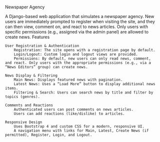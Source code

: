 Newspaper Agency

A Django-based web application that simulates a newspaper agency. New users are immediately prompted to register when visiting the site, and they can then view, comment on, and react to news articles. Only users with specific permissions (e.g., assigned via the admin panel) are allowed to create news.
Features

    User Registration & Authentication
        Registration: The site opens with a registration page by default.
        Login/Logout: Custom login and logout views are provided.
        Permissions: By default, new users can only read news, comment, and react. Only users with the appropriate permissions (e.g., via a “News Editors” group) can create news.

    News Display & Filtering
        Main News: Displays featured news with pagination.
        Latest News: Uses a “Load More” button to display additional news items.
        Filtering & Search: Users can search news by title and filter by topics (genres).

    Comments and Reactions
        Authenticated users can post comments on news articles.
        Users can add reactions (like/dislike) to articles.

    Responsive Design
        Uses Bootstrap 4 and custom CSS for a modern, responsive UI.
        A navigation menu with links for Main, Latest, Create News (if permitted), Register, Login, and Logout.